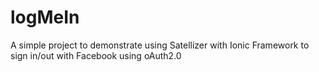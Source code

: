 # logMeIn
A simple project to demonstrate using Satellizer with Ionic Framework to sign in/out with Facebook using oAuth2.0
